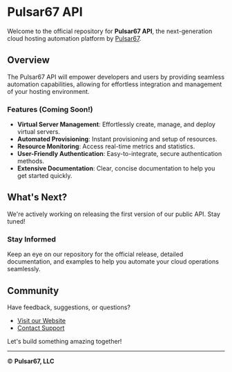 # Pulsar67 API

Welcome to the official repository for **Pulsar67 API**, the next-generation cloud hosting automation platform by [Pulsar67](https://pulsar67.com).

## Overview

The Pulsar67 API will empower developers and users by providing seamless automation capabilities, allowing for effortless integration and management of your hosting environment.

### Features (Coming Soon!)

- **Virtual Server Management**: Effortlessly create, manage, and deploy virtual servers.
- **Automated Provisioning**: Instant provisioning and setup of resources.
- **Resource Monitoring**: Access real-time metrics and statistics.
- **User-Friendly Authentication**: Easy-to-integrate, secure authentication methods.
- **Extensive Documentation**: Clear, concise documentation to help you get started quickly.

## What's Next?

We're actively working on releasing the first version of our public API. Stay tuned!

### Stay Informed

Keep an eye on our repository for the official release, detailed documentation, and examples to help you automate your cloud operations seamlessly.

## Community

Have feedback, suggestions, or questions?

- [Visit our Website](https://pulsar67.com)
- [Contact Support](https://pulsar67.com/contact)

Let's build something amazing together!

---

©️ **Pulsar67, LLC**

